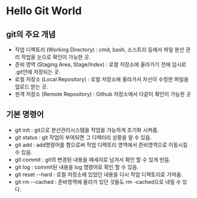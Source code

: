 # Hello Git World

## git의 주요 개념
- 작업 디렉토리 (Working Directory) : cmd, bash, 소스트리 등에서 파일 분산 관리 작업을 눈으로 확인이 가능한 곳. 
- 준비 영역 (Staging Area, Stage/Index) : 로컬 저장소에 올라가기 전에 임시로 .git안에 저장되는 곳.
- 로컬 저장소 (Local Repository) : 로컬 저장소에 올라가서 자신이 수정한 파일을 업로드 받는 곳.
- 원격 저장소 (Remote Repository) :  Github 저장소에서 다같이 확인이 가능한 곳

## 기본 명령어
- git init : git으로 분산관리시스템을 작업을 가능하게 초기화 시켜줌.
- git status : git 작업이 부여되면 그 디렉터리 상황을 알 수 있음.
- git add : add명령어를 함으로써 작업 디렉토리 영역에서 준비영역으로 이동시킬 수 있음.
- git commit : git의 변경된 내용을 메세지로 남겨서 확인 할 수 있게 만듬.
- git log :  commit된 내용을 log 명령어로 확인 할 수 있음.
- git reset --hard : 로컬 저장소에 있었던 내용을 다시 작업 디렉토리로 가져옴.
- git rm --cached : 준비영역에 올라가 있던 것들도 rm -cached으로 내릴 수 있다.
